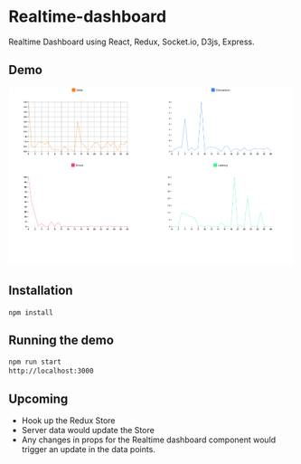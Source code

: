 # Realtime-dashboard
Realtime Dashboard using React, Redux, Socket.io, D3js, Express.

## Demo
![ScreenShot](https://github.com/amitmotgi/realtime-dashboard/blob/master/real-time-dashboard.gif)

## Installation
```
npm install
```

## Running the demo
```
npm run start
http://localhost:3000
```

## Upcoming
  * Hook up the Redux Store
  * Server data would update the Store
  * Any changes in props for the Realtime dashboard component would trigger an update in the data points.


